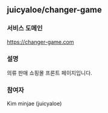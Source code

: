 ## juicyaloe/changer-game

### 서비스 도메인

https://changer-game.com 

### 설명

의류 판매 쇼핑몰 프론트 페이지입니다.

### 참여자

Kim minjae (juicyaloe)
